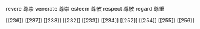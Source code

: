 




revere 尊崇
venerate 尊崇
esteem 尊敬
respect 尊敬
regard 尊重

[[236]]
[[237]]
[[238]]
[[232]]
[[233]]
[[234]]
[[252]]
[[254]]
[[255]]
[[256]]